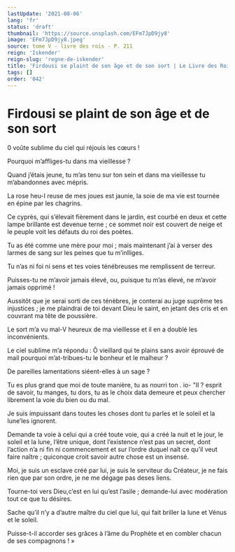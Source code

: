 ```yaml
---
lastUpdate: '2021-08-06'
lang: 'fr'
status: 'draft'
thumbnail: 'https://source.unsplash.com/EFm7JpD9jy8'
image: 'EFm7JpD9jy8.jpeg'
source: tome V - livre des rois - P. 211
reign: 'Iskender'
reign-slug: 'regne-de-iskender'
title: 'Firdousi se plaint de son âge et de son sort | Le Livre des Rois | Shâhnâmeh'
tags: []
order: '042'
---
```


<!-- LTeX: language=fr -->

# Firdousi se plaint de son âge et de son sort

0 voûte sublime du ciel qui réjouis les cœurs !

Pourquoi m’affliges-tu dans ma vieillesse ?

Quand j’étais jeune, tu m’as tenu sur ton sein et dans ma vieillesse tu m’abandonnes avec mépris.

La rose heu-I reuse de mes joues est jaunie, la soie de ma vie est tournée en épine par les chagrins.

Ce cyprès, qui s’élevait fièrement dans le jardin, est courbé en deux et cette lampe brillante est devenue terne ; ce sommet noir est couvert de neige et le peuple voit les défauts du roi des poètes.

Tu as été comme une mère pour moi ; mais maintenant j’ai à verser des larmes de sang sur les peines que tu m’inlliges.

Tu n’as ni foi ni sens et tes voies ténébreuses me remplissent de terreur.

Puisses-tu ne m’avoir jamais élevé, ou, puisque tu m’as élevé, ne m’avoir jamais opprimé !

Aussitôt que je serai sorti de ces ténèbres, je conterai au juge suprême tes injustices ; je me plaindrai de toi devant Dieu le saint, en jetant des cris et en couvrant ma tête de poussière.

Le sort m’a vu mal-V heureux de ma vieillesse et il en a doublé les inconvénients.

Le ciel sublime m’a répondu : Ô vieillard qui te plains sans avoir éprouvé de mail pourquoi m’at-tribues-tu le bonheur et le malheur ?

De pareilles lamentations siéent-elles à un sage ?

Tu es plus grand que moi de toute manière, tu as nourri ton
. io-
"Il ?
esprit de savoir, tu manges, tu dors, tu as le choix data demeure et peux chercher librement la voie du bien ou du mal.

Je suis impuissant dans toutes les choses dont tu parles et le soleil et la lune’les ignorent.

Demande ta voie à celui qui a créé toute voie, qui a créé la nuit et le jour, le soleil et la lune, l’être unique, dont l’existence n’est pas un secret, dont l’action n’a ni fin ni commencement et sur l’ordre duquel naît ce qu’il veut faire naître ; quiconque croit savoir autre chose est un insensé.

Moi, je suis un esclave créé par lui, je suis le serviteur du Créateur, je ne fais rien que par son ordre, je ne me dégage pas deses liens.

Tourne-toi vers Dieu,c’est en lui qu’est l’asile ; demande-lui avec modération tout ce que tu désires.

Sache qu’il n’y a d’autre maître du ciel que lui, qui fait briller la lune et Vénus et le soleil.

Puisse-t-il accorder ses grâces à l’âme du Prophète et en combler chacun de ses compagnons ! »
